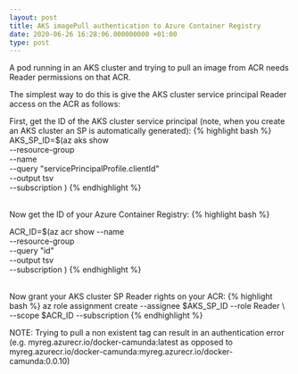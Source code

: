 ```yaml
---
layout: post
title: AKS imagePull authentication to Azure Container Registry
date: 2020-06-26 16:28:06.000000000 +01:00
type: post
---
```



A pod running in an AKS cluster and trying to pull an image from ACR needs Reader permissions on that ACR. 

The simplest way to do this is give the AKS cluster service principal Reader access on the ACR as follows: 


First, get the ID of the AKS cluster service principal (note, when you create an AKS cluster an SP is automatically generated):
{% highlight bash %}
AKS_SP_ID=$(az aks show \
  --resource-group <your aks resource group> \
  --name <your aks cluster name> \
  --query "servicePrincipalProfile.clientId" \
  --output tsv \
  --subscription <your aks subscription id>)
{% endhighlight %}

<br>
Now get the ID of your Azure Container Registry:
{% highlight bash %}

ACR_ID=$(az acr show --name <your acr name> \
  --resource-group <your acr resource group> \
  --query "id" \
  --output tsv \
  --subscription <your acr subscription id>)
{% endhighlight %}

<br>
Now grant your AKS cluster SP Reader rights on your ACR:
{% highlight bash %}
az role assignment create --assignee $AKS_SP_ID --role Reader \
  --scope $ACR_ID --subscription <your acr subscription id>
{% endhighlight %}

NOTE: Trying to pull a non existent tag can result in an authentication error (e.g. myreg.azurecr.io/docker-camunda:latest as opposed to myreg.azurecr.io/docker-camunda:myreg.azurecr.io/docker-camunda:0.0.10)


